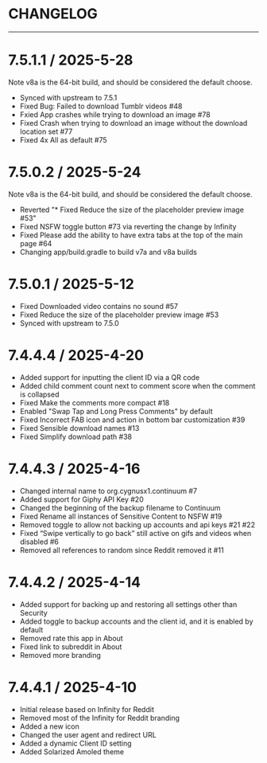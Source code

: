 # CHANGELOG

---

7.5.1.1 / 2025-5-28
============
Note v8a is the 64-bit build, and should be considered the default choose.

* Synced with upstream to 7.5.1
* Fixed Bug: Failed to download Tumblr videos #48
* Fxied App crashes while trying to download an image #78
* Fixed Crash when trying to download an image without the download location set #77
* Fixed 4x All as default #75

7.5.0.2 / 2025-5-24
============
Note v8a is the 64-bit build, and should be considered the default choose.

* Reverted "* Fixed Reduce the size of the placeholder preview image #53"
* Fixed NSFW toggle button #73 via reverting the change by Infinity
* Fixed Please add the ability to have extra tabs at the top of the main page #64
* Changing app/build.gradle to build v7a and v8a builds

7.5.0.1 / 2025-5-12
============
* Fixed Downloaded video contains no sound #57
* Fixed Reduce the size of the placeholder preview image #53
* Synced with upstream to 7.5.0

7.4.4.4 / 2025-4-20
============
* Added support for inputting the client ID via a QR code
* Added child comment count next to comment score when the comment is collapsed
* Fixed Make the comments more compact #18
* Enabled "Swap Tap and Long Press Comments" by default
* Fixed Incorrect FAB icon and action in bottom bar customization #39
* Fixed Sensible download names #13  
* Fixed Simplify download path #38

7.4.4.3 / 2025-4-16
===================
* Changed internal name to org.cygnusx1.continuum #7
* Added support for Giphy API Key #20
* Changed the beginning of the backup filename to Continuum
* Fixed Rename all instances of Sensitive Content to NSFW #19
* Removed toggle to allow not backing up accounts and api keys #21 #22
* Fixed “Swipe vertically to go back” still active on gifs and videos when disabled #6
* Removed all references to random since Reddit removed it #11

7.4.4.2 / 2025-4-14
===================
* Added support for backing up and restoring all settings other than Security
* Added toggle to backup accounts and the client id, and it is enabled by default
* Removed rate this app in About
* Fixed link to subreddit in About
* Removed more branding

7.4.4.1 / 2025-4-10
===================
* Initial release based on Infinity for Reddit
* Removed most of the Infinity for Reddit branding
* Added a new icon
* Changed the user agent and redirect URL
* Added a dynamic Client ID setting
* Added Solarized Amoled theme
